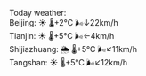 Today weather:  
Beijing: ☀️   🌡️+2°C 🌬️↓22km/h  
Tianjin: ☀️   🌡️+5°C 🌬️←4km/h  
Shijiazhuang: 🌦   🌡️+5°C 🌬️↙11km/h  
Tangshan: ☀️   🌡️+5°C 🌬️↙12km/h  
